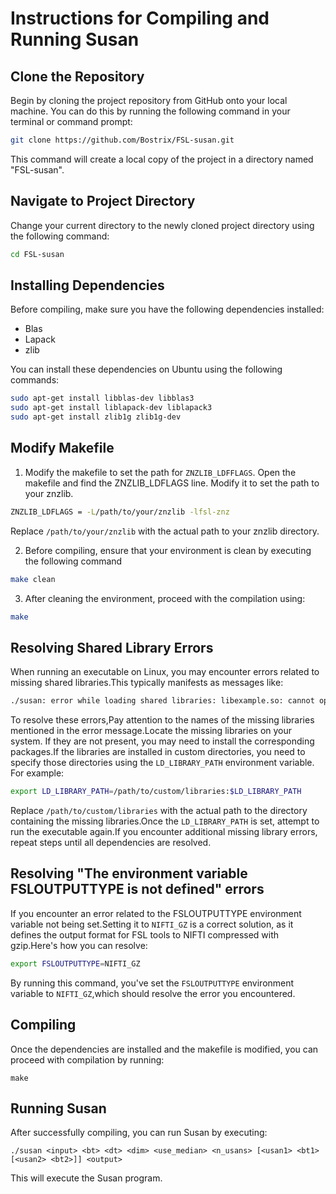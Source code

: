 # Instructions for Compiling and Running Susan
## Clone the Repository

Begin by cloning the project repository from GitHub onto your local machine. You can do this by running the following command in your terminal or command prompt:

```bash
git clone https://github.com/Bostrix/FSL-susan.git
```
This command will create a local copy of the project in a directory named "FSL-susan".

## Navigate to Project Directory
Change your current directory to the newly cloned project directory using the following command:
```bash
cd FSL-susan
```
## Installing Dependencies

Before compiling, make sure you have the following dependencies installed:

- Blas
- Lapack
- zlib

You can install these dependencies on Ubuntu using the following commands:

```bash
sudo apt-get install libblas-dev libblas3
sudo apt-get install liblapack-dev liblapack3
sudo apt-get install zlib1g zlib1g-dev
```
## Modify Makefile

1. Modify the makefile to set the path for `ZNZLIB_LDFFLAGS`.
Open the makefile and find the ZNZLIB_LDFLAGS line. Modify it to set the path to your znzlib. 
```bash
ZNZLIB_LDFLAGS = -L/path/to/your/znzlib -lfsl-znz
```
Replace `/path/to/your/znzlib` with the actual path to your znzlib directory.

2. Before compiling, ensure that your environment is clean by executing the following command
```bash
make clean
```
3. After cleaning the environment, proceed with the compilation using:
```bash
make
```
## Resolving Shared Library Errors
When running an executable on Linux, you may encounter errors related to missing shared libraries.This typically manifests as messages like:
```bash
./susan: error while loading shared libraries: libexample.so: cannot open shared object file:No such file or directory
```
To resolve these errors,Pay attention to the names of the missing libraries mentioned in the error message.Locate the missing libraries on your system. If they are not present, you may need to install the corresponding packages.If the libraries are installed in custom directories, you need to specify those directories using the `LD_LIBRARY_PATH` environment variable. For example:
```bash
export LD_LIBRARY_PATH=/path/to/custom/libraries:$LD_LIBRARY_PATH
```
Replace `/path/to/custom/libraries` with the actual path to the directory containing the missing libraries.Once the `LD_LIBRARY_PATH` is set, attempt to run the executable again.If you encounter additional missing library errors, repeat steps until all dependencies are resolved.

## Resolving "The environment variable FSLOUTPUTTYPE is not defined" errors
If you encounter an error related to the FSLOUTPUTTYPE environment variable not being set.Setting it to `NIFTI_GZ` is a correct solution, as it defines the output format for FSL tools to NIFTI compressed with gzip.Here's how you can resolve:
```bash
export FSLOUTPUTTYPE=NIFTI_GZ
```
By running this command, you've set the `FSLOUTPUTTYPE` environment variable to `NIFTI_GZ`,which should resolve the error you encountered.

## Compiling

Once the dependencies are installed and the makefile is modified, you can proceed with compilation by running:
```
make
```

## Running Susan

After successfully compiling, you can run Susan by executing:
```
./susan <input> <bt> <dt> <dim> <use_median> <n_usans> [<usan1> <bt1> [<usan2> <bt2>]] <output>
```

This will execute the Susan program.

